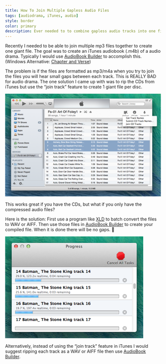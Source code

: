 ```yaml
---
title: How To Join Multiple Gapless Audio Files
tags: [audiodrama, iTunes, audio]
style: border
color: primary
description: Ever needed to to combine gapless audio tracks into one file?
---
```


Recently I needed to be able to join multiple mp3 files together to create one giant file. The goal was to create an iTunes audiobook (.m4b) of a audio drama. Typically I would use [AudioBook Builder](https://www.splasm.com/audiobookbuilder/) to accomplish this. (Windows Alternative: [Chapter and Verse](http://lodensoftware.com/chapter-and-verse/))

The problem is if the files are formatted as mp3/m4a when you try to join the files you will hear small gaps between each track. This is REALLY BAD for audio drama. The one solution I came up with was to rip the CDs from iTunes but use the “join track” feature to create 1 giant file per disc.

![alt text](/images/how_to_join_multiple_gapless_audio_files/screen-shot-2013-12-22-at-11-20-23-pm.png "Selecting the audio files")

This works great if you have the CDs, but what if you only have the compressed audio files?

Here is the solution: First use a program like [XLD](https://www.macupdate.com/app/mac/23430/x-lossless-decoder) to batch convert the files to WAV or AIFF. Then use those files in [AudioBook Builder](https://www.splasm.com/audiobookbuilder/) to create your compiled file. When it is done there will be no gaps. 🙂

![alt text](/images/how_to_join_multiple_gapless_audio_files/screen-shot-2013-12-22-at-11-24-18-pm.png "Job Progress")

Alternatively, instead of using the “join track” feature in iTunes I would suggest ripping each track as a WAV or AIFF file then use [AudioBook Builder](https://www.splasm.com/audiobookbuilder/).





